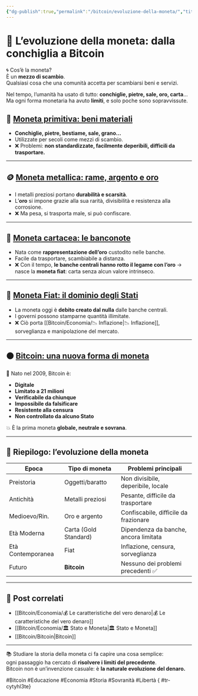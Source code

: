 ```yaml
---
{"dg-publish":true,"permalink":"/bitcoin/evoluzione-della-moneta/","title":"📜 L’evoluzione della moneta: dalla conchiglia a Bitcoin","tags":["Educazione","Economia","Bitcoin","Storia","Moneta","Sovranità"]}
---
```



# 📜 **L’evoluzione della moneta: dalla conchiglia a Bitcoin**

🌀 Cos’è la moneta?  
È un **mezzo di scambio**.  
Qualsiasi cosa che una comunità accetta per scambiarsi beni e servizi.

Nel tempo, l’umanità ha usato di tutto: **conchiglie, pietre, sale, oro, carta**...  
Ma ogni forma monetaria ha avuto **limiti**, e solo poche sono sopravvissute.

## 🐚 <u>Moneta primitiva: beni materiali</u>

- **Conchiglie, pietre, bestiame, sale, grano...**  
- Utilizzate per secoli come mezzi di scambio.
- ❌ Problemi: **non standardizzate, facilmente deperibili, difficili da trasportare.**

---

## 🪙 <u>Moneta metallica: rame, argento e oro</u>

- I metalli preziosi portano **durabilità e scarsità**.
- L’**oro** si impone grazie alla sua rarità, divisibilità e resistenza alla corrosione.
- ❌ Ma pesa, si trasporta male, si può confiscare.

---

## 🧾 <u>Moneta cartacea: le banconote</u>

- Nata come **rappresentazione dell’oro** custodito nelle banche.
- Facile da trasportare, scambiabile a distanza.
- ❌ Con il tempo, **le banche centrali hanno rotto il legame con l’oro** → nasce la **moneta fiat**: carta senza alcun valore intrinseco.

---

## 💸 <u>Moneta Fiat: il dominio degli Stati</u>

- La moneta oggi è **debito creato dal nulla** dalle banche centrali.
- I governi possono stamparne quantità illimitate.
- ❌ Ciò porta [[Bitcoin/Economia/📉 Inflazione\|📉 Inflazione]], sorveglianza e manipolazione del mercato.

---

## 🟠 <u>Bitcoin: una nuova forma di moneta</u>

🔐 Nato nel 2009, Bitcoin è:
- **Digitale**
- **Limitato a 21 milioni**
- **Verificabile da chiunque**
- **Impossibile da falsificare**
- **Resistente alla censura**
- **Non controllato da alcuno Stato**

💥 È la prima moneta **globale, neutrale e sovrana**.

---

## 🔁 Riepilogo: l’evoluzione della moneta

| Epoca             | Tipo di moneta        | Problemi principali                       |
|-------------------|------------------------|--------------------------------------------|
| Preistoria        | Oggetti/baratto        | Non divisibile, deperibile, locale         |
| Antichità         | Metalli preziosi       | Pesante, difficile da trasportare          |
| Medioevo/Rin.     | Oro e argento          | Confiscabile, difficile da frazionare      |
| Età Moderna       | Carta (Gold Standard)  | Dipendenza da banche, ancora limitata      |
| Età Contemporanea | Fiat                   | Inflazione, censura, sorveglianza          |
| Futuro            | **Bitcoin**            | Nessuno dei problemi precedenti ✅         |

---

## 🔗 Post correlati

- [[Bitcoin/Economia/💰 Le caratteristiche del vero denaro\|💰 Le caratteristiche del vero denaro]]
- [[Bitcoin/Economia/🏛️ Stato e Moneta\|🏛️ Stato e Moneta]]
- [[Bitcoin/Bitcoin\|Bitcoin]]  

---

📚 Studiare la storia della moneta ci fa capire una cosa semplice:  
ogni passaggio ha cercato di **risolvere i limiti del precedente**.  
Bitcoin non è un’invenzione casuale: è **la naturale evoluzione del denaro.**

#Bitcoin #Educazione #Economia #Storia #Sovranità #Libertà
{ #tr-cytyhl3te}
